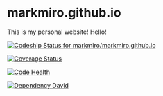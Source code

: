 markmiro.github.io
==================
This is my personal website!
Hello!

[ ![Codeship Status for markmiro/markmiro.github.io](https://codeship.io/projects/2bb454e0-1ecb-0132-0c4f-7a12a542bc63/status)](https://codeship.io/projects/35572)

[![Coverage Status](https://coveralls.io/repos/markmiro/markmiro.github.io/badge.png)](https://coveralls.io/r/markmiro/markmiro.github.io)

[![Code Health](https://landscape.io/github/markmiro/markmiro.github.io/master/landscape.png)](https://landscape.io/github/markmiro/markmiro.github.io/master)

[![Dependency David](https://david-dm.org/markmiro/markmiro.github.io.png)](https://david-dm.org/markmiro/markmiro.github.io.png)
